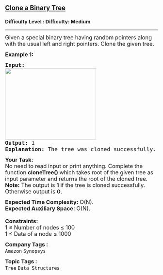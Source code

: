 <h2><a href="https://www.geeksforgeeks.org/problems/clone-a-binary-tree/1">Clone a Binary Tree</a></h2><h3>Difficulty Level : Difficulty: Medium</h3><hr><div class="problems_problem_content__Xm_eO"><p><span style="font-size: 18px;">Given a special binary tree having random pointers along with the usual left and right pointers. Clone the given tree.</span></p>
<p><span style="font-size: 18px;"><strong>Example 1:</strong></span></p>
<pre><span style="font-size: 18px;"><strong>Input:
</strong></span><img style="height: 236px; width: 300px;" src="https://media.geeksforgeeks.org/img-practice/PROD/addEditProblem/700315/Web/Other/e3930039-b959-4b5f-a1ab-60438878e9ea_1685086529.png" alt="">
<span style="font-size: 18px;"><strong>Output: </strong>1
<strong>Explanation: </strong>The tree was cloned successfully.</span>
</pre>
<p><span style="font-size: 18px;"><strong>Your Task:</strong><br>No need to read input or print anything. Complete the function&nbsp;<strong>cloneTree() </strong>which takes&nbsp;root of the given tree as input&nbsp;parameter and&nbsp;returns&nbsp;the root&nbsp;of the cloned&nbsp;tree.&nbsp;<br></span><span style="font-size: 18px;"><strong>Note:</strong>&nbsp;The output is <strong>1</strong> if the tree is cloned successfully. Otherwise output is <strong>0</strong>.</span></p>
<p><span style="font-size: 18px;"><strong>Expected Time Complexity: </strong>O(N).<br><strong>Expected Auxiliary Space:&nbsp;</strong>O(N).<br><br></span><span style="font-size: 18px;"><strong>Constraints:</strong><br>1 ≤ Number of nodes ≤ 100<br>1 ≤ Data of a node ≤ 1000</span></p></div><p><span style=font-size:18px><strong>Company Tags : </strong><br><code>Amazon</code>&nbsp;<code>Synopsys</code>&nbsp;<br><p><span style=font-size:18px><strong>Topic Tags : </strong><br><code>Tree</code>&nbsp;<code>Data Structures</code>&nbsp;
